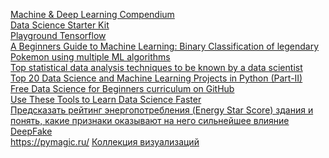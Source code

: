 [Machine & Deep Learning Compendium](https://www.kdnuggets.com/2021/09/machine-deep-learning-open-book.html)  
[Data Science Starter Kit](https://towardsdatascience.com/data-science-starter-kit-2d8e2291914b)  
[Playground Tensorflow](https://playground.tensorflow.org/#activation=relu&batchSize=30&dataset=spiral&regDataset=reg-plane&learningRate=0.03&regularizationRate=0&noise=0&networkShape=3,2,1&seed=0.49820&showTestData=false&discretize=false&percTrainData=70&x=false&y=false&xTimesY=false&xSquared=true&ySquared=true&cosX=false&sinX=true&cosY=false&sinY=true&collectStats=false&problem=classification&initZero=false&hideText=false)  
[A Beginners Guide to Machine Learning: Binary Classification of legendary Pokemon using multiple ML algorithms](https://www.analyticsvidhya.com/blog/2021/08/a-beginners-guide-to-machine-learning-binary-classification-of-legendary-pokemon-using-multiple-ml-algorithms/)  
[Top statistical data analysis techniques to be known by a data scientist](https://www.analyticsinsight.net/top-5-statistical-data-analysis-techniques-a-data-scientist-should-know/)  
[Top 20 Data Science and Machine Learning Projects in Python (Part-II)](https://www.datasciencecentral.com/profiles/blogs/top-20-data-science-and-machine-learning-projects-in-python-par-1)  
[Free Data Science for Beginners curriculum on GitHub](https://dev.to/azure/free-data-science-for-beginners-curriculum-on-github-1hme)  
[Use These Tools to Learn Data Science Faster](https://towardsdatascience.com/use-these-tools-to-learn-data-science-faster-8f3bb22371ba)  
[Предсказать рейтинг энергопотребления (Energy Star Score) здания и понять, какие признаки оказывают на него сильнейшее влияние](https://neurohive.io/ru/tutorial/primer-reshenija-realnoj-zadachi-po-mashinnomu-obucheniju-na-python/)  
[DeepFake](https://deepfacelab.tech/)  
https://pymagic.ru/
[Коллекция
визуализаций](https://datayoga.ru/vizcards)
